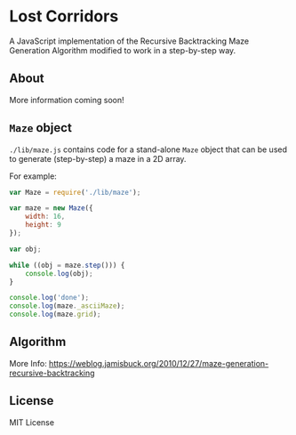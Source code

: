 Lost Corridors
==============

A JavaScript implementation of the Recursive Backtracking Maze Generation
Algorithm modified to work in a step-by-step way.

About
-----

More information coming soon!

`Maze` object
--------------

`./lib/maze.js` contains code for a stand-alone `Maze` object that can be used
to generate (step-by-step) a maze in a 2D array.

For example:

``` js
var Maze = require('./lib/maze');

var maze = new Maze({
    width: 16,
    height: 9
});

var obj;

while ((obj = maze.step())) {
    console.log(obj);
}

console.log('done');
console.log(maze._asciiMaze);
console.log(maze.grid);
```

Algorithm
---------

More Info: https://weblog.jamisbuck.org/2010/12/27/maze-generation-recursive-backtracking

License
-------

MIT License
